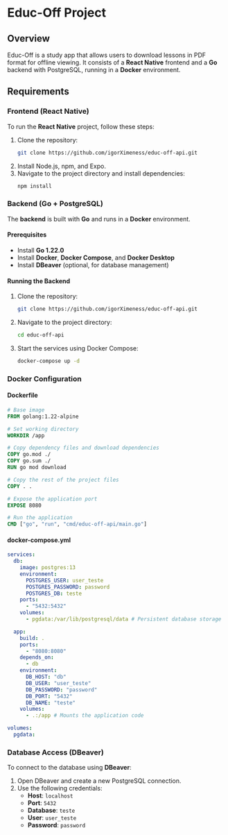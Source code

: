 # Educ-Off Project

## Overview
Educ-Off is a study app that allows users to download lessons in PDF format for offline viewing. It consists of a **React Native** frontend and a **Go** backend with PostgreSQL, running in a **Docker** environment.

## Requirements

### Frontend (React Native)
To run the **React Native** project, follow these steps:

1. Clone the repository:
   ```sh
   git clone https://github.com/igorXimeness/educ-off-api.git
   ```
2. Install Node.js, npm, and Expo.
3. Navigate to the project directory and install dependencies:
   ```sh
   npm install
   ```

### Backend (Go + PostgreSQL)
The **backend** is built with **Go** and runs in a **Docker** environment.

#### Prerequisites
- Install **Go 1.22.0**
- Install **Docker**, **Docker Compose**, and **Docker Desktop**
- Install **DBeaver** (optional, for database management)

#### Running the Backend
1. Clone the repository:
   ```sh
   git clone https://github.com/igorXimeness/educ-off-api.git
   ```
2. Navigate to the project directory:
   ```sh
   cd educ-off-api
   ```
3. Start the services using Docker Compose:
   ```sh
   docker-compose up -d
   ```

### Docker Configuration
#### Dockerfile
```dockerfile
# Base image
FROM golang:1.22-alpine

# Set working directory
WORKDIR /app

# Copy dependency files and download dependencies
COPY go.mod ./
COPY go.sum ./
RUN go mod download

# Copy the rest of the project files
COPY . .

# Expose the application port
EXPOSE 8080

# Run the application
CMD ["go", "run", "cmd/educ-off-api/main.go"]
```

#### docker-compose.yml
```yaml
services:
  db:
    image: postgres:13
    environment:
      POSTGRES_USER: user_teste
      POSTGRES_PASSWORD: password
      POSTGRES_DB: teste
    ports:
      - "5432:5432"
    volumes:
      - pgdata:/var/lib/postgresql/data # Persistent database storage

  app:
    build: .
    ports:
      - "8080:8080"
    depends_on:
      - db 
    environment:
      DB_HOST: "db"
      DB_USER: "user_teste"
      DB_PASSWORD: "password"
      DB_PORT: "5432"
      DB_NAME: "teste"
    volumes:
      - .:/app # Mounts the application code

volumes:
  pgdata:
```

### Database Access (DBeaver)
To connect to the database using **DBeaver**:
1. Open DBeaver and create a new PostgreSQL connection.
2. Use the following credentials:
   - **Host**: `localhost`
   - **Port**: `5432`
   - **Database**: `teste`
   - **User**: `user_teste`
   - **Password**: `password`

